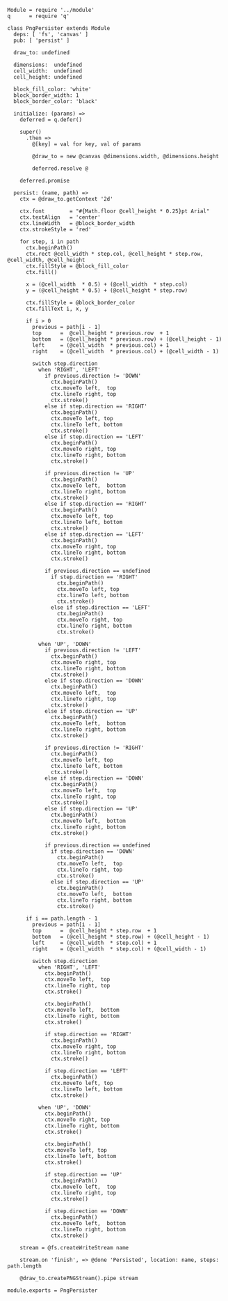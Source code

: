     Module = require '../module'
    q      = require 'q'

    class PngPersister extends Module
      deps: [ 'fs', 'canvas' ]
      pub: [ 'persist' ]

      draw_to: undefined

      dimensions:  undefined
      cell_width:  undefined
      cell_height: undefined

      block_fill_color: 'white'
      block_border_width: 1
      block_border_color: 'black'

      initialize: (params) =>
        deferred = q.defer()

        super()
          .then =>
            @[key] = val for key, val of params

            @draw_to = new @canvas @dimensions.width, @dimensions.height

            deferred.resolve @

        deferred.promise

      persist: (name, path) =>
        ctx = @draw_to.getContext '2d'

        ctx.font        = "#{Math.floor @cell_height * 0.25}pt Arial"
        ctx.textAlign   = 'center'
        ctx.lineWidth   = @block_border_width
        ctx.strokeStyle = 'red'

        for step, i in path
          ctx.beginPath()
          ctx.rect @cell_width * step.col, @cell_height * step.row, @cell_width, @cell_height
          ctx.fillStyle = @block_fill_color
          ctx.fill()

          x = (@cell_width  * 0.5) + (@cell_width  * step.col)
          y = (@cell_height * 0.5) + (@cell_height * step.row)

          ctx.fillStyle = @block_border_color
          ctx.fillText i, x, y

          if i > 0
            previous = path[i - 1]
            top      =  @cell_height * previous.row  + 1
            bottom   = (@cell_height * previous.row) + (@cell_height - 1)
            left     = (@cell_width  * previous.col) + 1
            right    = (@cell_width  * previous.col) + (@cell_width - 1)

            switch step.direction
              when 'RIGHT', 'LEFT'
                if previous.direction != 'DOWN'
                  ctx.beginPath()
                  ctx.moveTo left,  top
                  ctx.lineTo right, top
                  ctx.stroke()
                else if step.direction == 'RIGHT'
                  ctx.beginPath()
                  ctx.moveTo left, top
                  ctx.lineTo left, bottom
                  ctx.stroke()
                else if step.direction == 'LEFT'
                  ctx.beginPath()
                  ctx.moveTo right, top
                  ctx.lineTo right, bottom
                  ctx.stroke()

                if previous.direction != 'UP'
                  ctx.beginPath()
                  ctx.moveTo left,  bottom
                  ctx.lineTo right, bottom
                  ctx.stroke()
                else if step.direction == 'RIGHT'
                  ctx.beginPath()
                  ctx.moveTo left, top
                  ctx.lineTo left, bottom
                  ctx.stroke()
                else if step.direction == 'LEFT'
                  ctx.beginPath()
                  ctx.moveTo right, top
                  ctx.lineTo right, bottom
                  ctx.stroke()

                if previous.direction == undefined
                  if step.direction == 'RIGHT'
                    ctx.beginPath()
                    ctx.moveTo left, top
                    ctx.lineTo left, bottom
                    ctx.stroke()
                  else if step.direction == 'LEFT'
                    ctx.beginPath()
                    ctx.moveTo right, top
                    ctx.lineTo right, bottom
                    ctx.stroke()

              when 'UP', 'DOWN'
                if previous.direction != 'LEFT'
                  ctx.beginPath()
                  ctx.moveTo right, top
                  ctx.lineTo right, bottom
                  ctx.stroke()
                else if step.direction == 'DOWN'
                  ctx.beginPath()
                  ctx.moveTo left,  top
                  ctx.lineTo right, top
                  ctx.stroke()
                else if step.direction == 'UP'
                  ctx.beginPath()
                  ctx.moveTo left,  bottom
                  ctx.lineTo right, bottom
                  ctx.stroke()

                if previous.direction != 'RIGHT'
                  ctx.beginPath()
                  ctx.moveTo left, top
                  ctx.lineTo left, bottom
                  ctx.stroke()
                else if step.direction == 'DOWN'
                  ctx.beginPath()
                  ctx.moveTo left,  top
                  ctx.lineTo right, top
                  ctx.stroke()
                else if step.direction == 'UP'
                  ctx.beginPath()
                  ctx.moveTo left,  bottom
                  ctx.lineTo right, bottom
                  ctx.stroke()

                if previous.direction == undefined
                  if step.direction == 'DOWN'
                    ctx.beginPath()
                    ctx.moveTo left,  top
                    ctx.lineTo right, top
                    ctx.stroke()
                  else if step.direction == 'UP'
                    ctx.beginPath()
                    ctx.moveTo left,  bottom
                    ctx.lineTo right, bottom
                    ctx.stroke()

          if i == path.length - 1
            previous = path[i - 1]
            top      =  @cell_height * step.row  + 1
            bottom   = (@cell_height * step.row) + (@cell_height - 1)
            left     = (@cell_width  * step.col) + 1
            right    = (@cell_width  * step.col) + (@cell_width - 1)

            switch step.direction
              when 'RIGHT', 'LEFT'
                ctx.beginPath()
                ctx.moveTo left,  top
                ctx.lineTo right, top
                ctx.stroke()

                ctx.beginPath()
                ctx.moveTo left,  bottom
                ctx.lineTo right, bottom
                ctx.stroke()

                if step.direction == 'RIGHT'
                  ctx.beginPath()
                  ctx.moveTo right, top
                  ctx.lineTo right, bottom
                  ctx.stroke()

                if step.direction == 'LEFT'
                  ctx.beginPath()
                  ctx.moveTo left, top
                  ctx.lineTo left, bottom
                  ctx.stroke()

              when 'UP', 'DOWN'
                ctx.beginPath()
                ctx.moveTo right, top
                ctx.lineTo right, bottom
                ctx.stroke()

                ctx.beginPath()
                ctx.moveTo left, top
                ctx.lineTo left, bottom
                ctx.stroke()

                if step.direction == 'UP'
                  ctx.beginPath()
                  ctx.moveTo left,  top
                  ctx.lineTo right, top
                  ctx.stroke()

                if step.direction == 'DOWN'
                  ctx.beginPath()
                  ctx.moveTo left,  bottom
                  ctx.lineTo right, bottom
                  ctx.stroke()

        stream = @fs.createWriteStream name

        stream.on 'finish', => @done 'Persisted', location: name, steps: path.length

        @draw_to.createPNGStream().pipe stream

    module.exports = PngPersister
